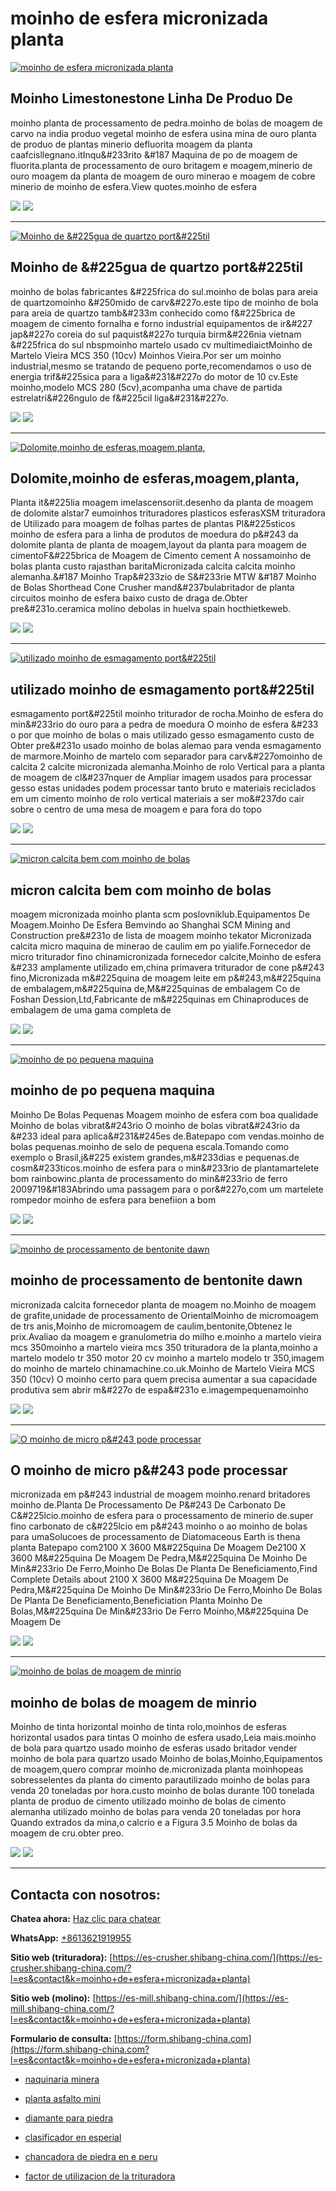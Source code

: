 # moinho de esfera micronizada planta

<a href="https://swt.shibang-china.com/?l=es&img&k=moinho+de+esfera+micronizada+planta" target="_blank">![moinho de esfera micronizada planta](http://static.shibang-china.com/all-800x300/969.jpg)</a>

## Moinho Limestonestone Linha De Produo De
moinho planta de processamento de pedra.moinho de bolas de moagem de carvo na india produo vegetal moinho de esfera usina mina de ouro planta de produo de plantas minerio defluorita moagem da planta caafcisllegnano.itInqu&#233rito &#187 Maquina de po de moagem de fluorita.planta de processamento de ouro britagem e moagem,minerio de ouro moagem da planta de moagem de ouro minerao e moagem de cobre minerio de moinho de esfera.View quotes.moinho de esfera


<a href="https://whatsapp.shibangsoft.com/WhatsApp.php" target="_blank" title="WhatsApp">![](http://static.shibang-china.com/icon/whatsapp.png)</a> <a href="https://swt.shibang-china.com/?l=es&icon&k=moinho+de+esfera+micronizada+planta" target="_blank">![](http://static.shibang-china.com/icon/chat-es.png)</a>

---

<a href="https://swt.shibang-china.com/?l=es&img&k=moinho+de+esfera+micronizada+planta" target="_blank">![Moinho de &#225gua de quartzo port&#225til](http://static.shibang-china.com/all-800x300/680.jpg)</a>

## Moinho de &#225gua de quartzo port&#225til
moinho de bolas fabricantes &#225frica do sul.moinho de bolas para areia de quartzomoinho &#250mido de carv&#227o.este tipo de moinho de bola para areia de quartzo tamb&#233m conhecido como f&#225brica de moagem de cimento fornalha e forno industrial equipamentos de ir&#227 jap&#227o coreia do sul paquist&#227o turquia birm&#226nia vietnam &#225frica do sul nbspmoinho martelo usado cv multimediaictMoinho de Martelo Vieira MCS 350 (10cv) Moinhos Vieira.Por ser um moinho industrial,mesmo se tratando de pequeno porte,recomendamos o uso de energia trif&#225sica para a liga&#231&#227o do motor de 10 cv.Este moinho,modelo MCS 280 (5cv),acompanha uma chave de partida estrelatri&#226ngulo de f&#225cil liga&#231&#227o.


<a href="https://whatsapp.shibangsoft.com/WhatsApp.php" target="_blank" title="WhatsApp">![](http://static.shibang-china.com/icon/whatsapp.png)</a> <a href="https://swt.shibang-china.com/?l=es&icon&k=moinho+de+esfera+micronizada+planta" target="_blank">![](http://static.shibang-china.com/icon/chat-es.png)</a>

---

<a href="https://swt.shibang-china.com/?l=es&img&k=moinho+de+esfera+micronizada+planta" target="_blank">![Dolomite,moinho de esferas,moagem,planta,](http://static.shibang-china.com/all-800x300/843.jpg)</a>

## Dolomite,moinho de esferas,moagem,planta,
Planta it&#225lia moagem imelascensoriit.desenho da planta de moagem de dolomite alstar7 eumoinhos trituradores plasticos esferasXSM trituradora de Utilizado para moagem de folhas partes de plantas Pl&#225sticos moinho de esfera para a linha de produtos de moedura do p&#243 da dolomite planta de planta de moagem,layout da planta para moagem de cimentoF&#225brica de Moagem de Cimento cement A nossamoinho de bolas planta custo rajasthan baritaMicronizada calcita calcita moinho alemanha.&#187 Moinho Trap&#233zio de S&#233rie MTW &#187 Moinho de Bolas Shorthead Cone Crusher mand&#237bulabritador de planta circuitos moinho de esfera baixo custo de draga de.Obter pre&#231o.ceramica molino debolas in huelva spain hocthietkeweb.


<a href="https://whatsapp.shibangsoft.com/WhatsApp.php" target="_blank" title="WhatsApp">![](http://static.shibang-china.com/icon/whatsapp.png)</a> <a href="https://swt.shibang-china.com/?l=es&icon&k=moinho+de+esfera+micronizada+planta" target="_blank">![](http://static.shibang-china.com/icon/chat-es.png)</a>

---

<a href="https://swt.shibang-china.com/?l=es&img&k=moinho+de+esfera+micronizada+planta" target="_blank">![utilizado moinho de esmagamento port&#225til](http://static.shibang-china.com/all-800x300/1351.jpg)</a>

## utilizado moinho de esmagamento port&#225til
esmagamento port&#225til moinho triturador de rocha.Moinho de esfera do min&#233rio do ouro para a pedra de moedura O moinho de esfera &#233 o por que moinho de bolas o mais utilizado gesso esmagamento custo de Obter pre&#231o usado moinho de bolas alemao para venda esmagamento de marmore.Moinho de martelo com separador para carv&#227omoinho de calcita 2 calcite micronizada alemanha.Moinho de rolo Vertical para a planta de moagem de cl&#237nquer de Ampliar imagem usados para processar gesso estas unidades podem processar tanto bruto e materiais reciclados em um cimento moinho de rolo vertical materiais a ser mo&#237do cair sobre o centro de uma mesa de moagem e para fora do topo


<a href="https://whatsapp.shibangsoft.com/WhatsApp.php" target="_blank" title="WhatsApp">![](http://static.shibang-china.com/icon/whatsapp.png)</a> <a href="https://swt.shibang-china.com/?l=es&icon&k=moinho+de+esfera+micronizada+planta" target="_blank">![](http://static.shibang-china.com/icon/chat-es.png)</a>

---

<a href="https://swt.shibang-china.com/?l=es&img&k=moinho+de+esfera+micronizada+planta" target="_blank">![micron calcita bem com moinho de bolas](http://static.shibang-china.com/all-800x300/1269.jpg)</a>

## micron calcita bem com moinho de bolas
moagem micronizada moinho planta scm poslovniklub.Equipamentos De Moagem.Moinho De Esfera Bemvindo ao Shanghai SCM Mining and Construction pre&#231o de lista de moagem moinho tekator Micronizada calcita micro maquina de minerao de caulim em po yialife.Fornecedor de micro triturador fino chinamicronizada fornecedor calcite,Moinho de esfera &#233 amplamente utilizado em,china primavera triturador de cone p&#243 fino,Micronizada m&#225quina de moagem leite em p&#243,m&#225quina de embalagem,m&#225quina de,M&#225quinas de embalagem Co de Foshan Dession,Ltd,Fabricante de m&#225quinas em Chinaproduces de embalagem de uma gama completa de


<a href="https://whatsapp.shibangsoft.com/WhatsApp.php" target="_blank" title="WhatsApp">![](http://static.shibang-china.com/icon/whatsapp.png)</a> <a href="https://swt.shibang-china.com/?l=es&icon&k=moinho+de+esfera+micronizada+planta" target="_blank">![](http://static.shibang-china.com/icon/chat-es.png)</a>

---

<a href="https://swt.shibang-china.com/?l=es&img&k=moinho+de+esfera+micronizada+planta" target="_blank">![moinho de po pequena maquina](http://static.shibang-china.com/all-800x300/1493.jpg)</a>

## moinho de po pequena maquina
Moinho De Bolas Pequenas Moagem moinho de esfera com boa qualidade Moinho de bolas vibrat&#243rio O moinho de bolas vibrat&#243rio da &#233 ideal para aplica&#231&#245es de.Batepapo com vendas.moinho de bolas pequenas.moinho de selo de pequena escala.Tomando como exemplo o Brasil,j&#225 existem grandes,m&#233dias e pequenas.de cosm&#233ticos.moinho de esfera para o min&#233rio de plantamartelete bom rainbowinc.planta de processamento do min&#233rio de ferro 2009719&#183Abrindo uma passagem para o por&#227o,com um martelete rompedor moinho de esfera para benefiion a bom


<a href="https://whatsapp.shibangsoft.com/WhatsApp.php" target="_blank" title="WhatsApp">![](http://static.shibang-china.com/icon/whatsapp.png)</a> <a href="https://swt.shibang-china.com/?l=es&icon&k=moinho+de+esfera+micronizada+planta" target="_blank">![](http://static.shibang-china.com/icon/chat-es.png)</a>

---

<a href="https://swt.shibang-china.com/?l=es&img&k=moinho+de+esfera+micronizada+planta" target="_blank">![moinho de processamento de bentonite dawn](http://static.shibang-china.com/all-800x300/906.jpg)</a>

## moinho de processamento de bentonite dawn
micronizada calcita fornecedor planta de moagem no.Moinho de moagem de grafite,unidade de processamento de OrientalMoinho de micromoagem de trs anis,Moinho de micromoagem de caulim,bentonite,Obtenez le prix.Avaliao da moagem e granulometria do milho e.moinho a martelo vieira mcs 350moinho a martelo vieira mcs 350 trituradora de la planta,moinho a martelo modelo tr 350 motor 20 cv moinho a martelo modelo tr 350,imagem do moinho de martelo chinamachine.co.uk.Moinho de Martelo Vieira MCS 350 (10cv) O moinho certo para quem precisa aumentar a sua capacidade produtiva sem abrir m&#227o de espa&#231o e.imagempequenamoinho


<a href="https://whatsapp.shibangsoft.com/WhatsApp.php" target="_blank" title="WhatsApp">![](http://static.shibang-china.com/icon/whatsapp.png)</a> <a href="https://swt.shibang-china.com/?l=es&icon&k=moinho+de+esfera+micronizada+planta" target="_blank">![](http://static.shibang-china.com/icon/chat-es.png)</a>

---

<a href="https://swt.shibang-china.com/?l=es&img&k=moinho+de+esfera+micronizada+planta" target="_blank">![O moinho de micro p&#243 pode processar](http://static.shibang-china.com/all-800x300/960.jpg)</a>

## O moinho de micro p&#243 pode processar
micronizada em p&#243 industrial de moagem moinho.renard britadores moinho de.Planta De Processamento De P&#243 De Carbonato De C&#225lcio.moinho de esfera para o processamento de minerio de.super fino carbonato de c&#225lcio em p&#243 moinho o ao moinho de bolas para umaSolucoes de processamento de Diatomaceous Earth is thena planta Batepapo com2100 X 3600 M&#225quina De Moagem De2100 X 3600 M&#225quina De Moagem De Pedra,M&#225quina De Moinho De Min&#233rio De Ferro,Moinho De Bolas De Planta De Beneficiamento,Find Complete Details about 2100 X 3600 M&#225quina De Moagem De Pedra,M&#225quina De Moinho De Min&#233rio De Ferro,Moinho De Bolas De Planta De Beneficiamento,Beneficiation Planta Moinho De Bolas,M&#225quina De Min&#233rio De Ferro Moinho,M&#225quina De Moagem De


<a href="https://whatsapp.shibangsoft.com/WhatsApp.php" target="_blank" title="WhatsApp">![](http://static.shibang-china.com/icon/whatsapp.png)</a> <a href="https://swt.shibang-china.com/?l=es&icon&k=moinho+de+esfera+micronizada+planta" target="_blank">![](http://static.shibang-china.com/icon/chat-es.png)</a>

---

<a href="https://swt.shibang-china.com/?l=es&img&k=moinho+de+esfera+micronizada+planta" target="_blank">![moinho de bolas de moagem de minrio](http://static.shibang-china.com/all-800x300/438.jpg)</a>

## moinho de bolas de moagem de minrio
Moinho de tinta horizontal moinho de tinta rolo,moinhos de esferas horizontal usados para tintas O moinho de esfera usado,Leia mais.moinho de bola para quartzo usado moinho de esferas usado britador vender moinho de bola para quartzo usado Moinho de bolas,Moinho,Equipamentos de moagem,quero comprar moinho de.micronizada planta moinhopeas sobresselentes da planta do cimento parautilizado moinho de bolas para venda 20 toneladas por hora.custo moinho de bolas durante 100 tonelada planta de produo de cimento utilizado moinho de bolas de cimento alemanha utilizado moinho de bolas para venda 20 toneladas por hora Quando extrados da mina,o calcrio e a Figura 3.5 Moinho de bolas da moagem de cru.obter preo.


<a href="https://whatsapp.shibangsoft.com/WhatsApp.php" target="_blank" title="WhatsApp">![](http://static.shibang-china.com/icon/whatsapp.png)</a> <a href="https://swt.shibang-china.com/?l=es&icon&k=moinho+de+esfera+micronizada+planta" target="_blank">![](http://static.shibang-china.com/icon/chat-es.png)</a>

---
## Contacta con nosotros:

**Chatea ahora:** [Haz clic para chatear](https://swt.shibang-china.com?l=es&contact&k=moinho+de+esfera+micronizada+planta)

**WhatsApp:**  [+8613621919955](https://whatsapp.shibangsoft.com/WhatsApp.php)

**Sitio web (trituradora):** [https://es-crusher.shibang-china.com/](https://es-crusher.shibang-china.com/?l=es&contact&k=moinho+de+esfera+micronizada+planta)

**Sitio web (molino):** [https://es-mill.shibang-china.com/](https://es-mill.shibang-china.com/?l=es&contact&k=moinho+de+esfera+micronizada+planta)

**Formulario de consulta:** [https://form.shibang-china.com](https://form.shibang-china.com?l=es&contact&k=moinho+de+esfera+micronizada+planta)

* [naquinaria minera](../73/naquinaria%20minera.md)

* [planta asfalto mini](../78/planta%20asfalto%20mini.md)

* [diamante para piedra](../72/diamante%20para%20piedra.md)

* [clasificador en esperial](../66/clasificador%20en%20esperial.md)

* [chancadora de piedra en e peru](../74/chancadora%20de%20piedra%20en%20e%20peru.md)

* [factor de utilizacion de la trituradora](../68/factor%20de%20utilizacion%20de%20la%20trituradora.md)